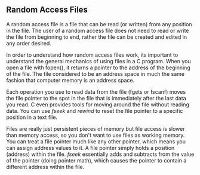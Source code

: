
## Random Access Files  

A random access file is a file that can be read (or written) from any
position in the file. The user of a random access file does not need to
read or write the file from beginning to end, rather the file can be
created and edited in any order desired.

In order to understand how random access files work, its important to
understand the general mechanics of using files in a C program. When you
open a file with fopen(), it returns a pointer to the address of the
beginning of the file. The file considered to be an address space in
much the same fashion that computer memory is an address space.

Each operation you use to read data from the file (fgets or fscanf)
moves the file pointer to the spot in the file that is immediately after
the last data you read. C even provides tools for moving around the file
without reading data. You can use *fseek* and *rewind* to reset the file
pointer to a specific position in a text file.

Files are really just persistent pieces of memory but file access is
slower than memory access, so you don't want to use files as working
memory. You can treat a file pointer much like any other pointer, which
means you can assign address values to it. A file pointer simply holds a
position (address) within the file. *fseek* essentially adds and
subtracts from the value of the pointer (doing pointer math), which
causes the pointer to contain a different address within the file.
